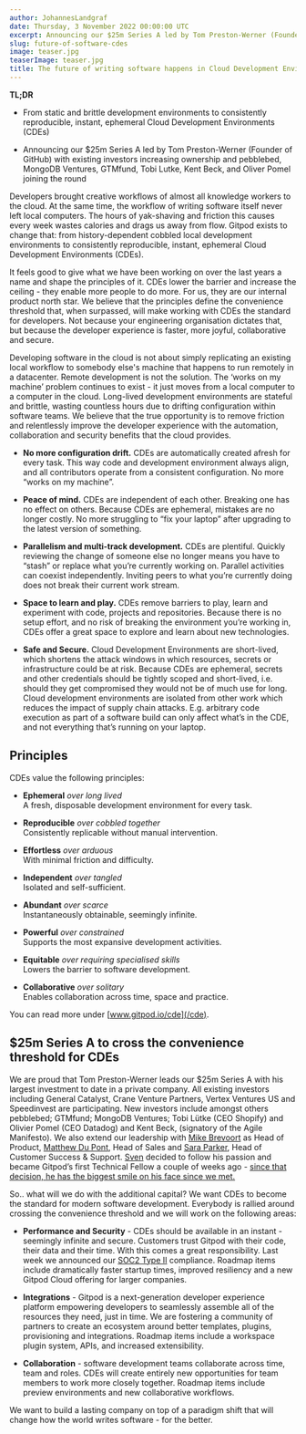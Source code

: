 ```yaml
---
author: JohannesLandgraf
date: Thursday, 3 November 2022 00:00:00 UTC
excerpt: Announcing our $25m Series A led by Tom Preston-Werner (Founder of GitHub) with existing investors increasing ownership and pebblebed, MongoDB Ventures, GTMfund, Tobi Lutke, Kent Beck and Oliver Pomel joining the round
slug: future-of-software-cdes
image: teaser.jpg
teaserImage: teaser.jpg
title: The future of writing software happens in Cloud Development Environments (CDEs)
---
```


<script context="module">
  export const prerender = true;
</script>

<script>
  import Quotes from "$lib/components/blog/cde-quotes.svelte"
  import Download from "$lib/components/whitepaper/cloud-dev-environments/download.svelte"
</script>

**TL;DR**

- From static and brittle development environments to consistently reproducible, instant, ephemeral Cloud Development Environments (CDEs)

- Announcing our $25m Series A led by Tom Preston-Werner (Founder of GitHub) with existing investors increasing ownership and pebblebed, MongoDB Ventures, GTMfund, Tobi Lutke, Kent Beck, and Oliver Pomel joining the round

Developers brought creative workflows of almost all knowledge workers to the cloud. At the same time, the workflow of writing software itself never left local computers. The hours of yak-shaving and friction this causes every week wastes calories and drags us away from flow. Gitpod exists to change that: from history-dependent cobbled local development environments to consistently reproducible, instant, ephemeral Cloud Development Environments (CDEs).

It feels good to give what we have been working on over the last years a name and shape the principles of it. CDEs lower the barrier and increase the ceiling - they enable more people to do more. For us, they are our internal product north star. We believe that the principles define the convenience threshold that, when surpassed, will make working with CDEs the standard for developers. Not because your engineering organisation dictates that, but because the developer experience is faster, more joyful, collaborative and secure.

Developing software in the cloud is not about simply replicating an existing local workflow to somebody else's machine that happens to run remotely in a datacenter. Remote development is not the solution. The ‘works on my machine’ problem continues to exist - it just moves from a local computer to a computer in the cloud. Long-lived development environments are stateful and brittle, wasting countless hours due to drifting configuration within software teams. We believe that the true opportunity is to remove friction and relentlessly improve the developer experience with the automation, collaboration and security benefits that the cloud provides.

- **No more configuration drift.** CDEs are automatically created afresh for every task. This way code and development environment always align, and all contributors operate from a consistent configuration. No more “works on my machine”.

- **Peace of mind.** CDEs are independent of each other. Breaking one has no effect on others. Because CDEs are ephemeral, mistakes are no longer costly. No more struggling to “fix your laptop” after upgrading to the latest version of something.

- **Parallelism and multi-track development.** CDEs are plentiful. Quickly reviewing the change of someone else no longer means you have to “stash” or replace what you’re currently working on. Parallel activities can coexist independently. Inviting peers to what you’re currently doing does not break their current work stream.

- **Space to learn and play.** CDEs remove barriers to play, learn and experiment with code, projects and repositories. Because there is no setup effort, and no risk of breaking the environment you’re working in, CDEs offer a great space to explore and learn about new technologies.

- **Safe and Secure.** Cloud Development Environments are short-lived, which shortens the attack windows in which resources, secrets or infrastructure could be at risk. Because CDEs are ephemeral, secrets and other credentials should be tightly scoped and short-lived, i.e. should they get compromised they would not be of much use for long. Cloud development environments are isolated from other work which reduces the impact of supply chain attacks. E.g. arbitrary code execution as part of a software build can only affect what’s in the CDE, and not everything that’s running on your laptop.

## Principles

CDEs value the following principles:

- **Ephemeral** _over long lived_  
  A fresh, disposable development environment for every task.

- **Reproducible** _over cobbled together_  
  Consistently replicable without manual intervention.

- **Effortless** _over arduous_  
  With minimal friction and difficulty.

- **Independent** _over tangled_  
  Isolated and self-sufficient.

- **Abundant** _over scarce_  
  Instantaneously obtainable, seemingly infinite.

- **Powerful** _over constrained_  
  Supports the most expansive development activities.

- **Equitable** _over requiring specialised skills_  
  Lowers the barrier to software development.

- **Collaborative** _over solitary_  
  Enables collaboration across time, space and practice.

You can read more under [www.gitpod.io/cde](/cde).

  <Quotes />

## $25m Series A to cross the convenience threshold for CDEs

We are proud that Tom Preston-Werner leads our $25m Series A with his largest investment to date in a private company. All existing investors including General Catalyst, Crane Venture Partners, Vertex Ventures US and Speedinvest are participating. New investors include amongst others pebblebed; GTMfund; MongoDB Ventures; Tobi Lütke (CEO Shopify) and Olivier Pomel (CEO Datadog) and Kent Beck, (signatory of the Agile Manifesto). We also extend our leadership with [Mike Brevoort](https://www.linkedin.com/in/mikebrevoort/) as Head of Product, [Matthew Du Pont](https://www.linkedin.com/in/matthewfdupont/), Head of Sales and [Sara Parker](https://www.linkedin.com/in/hellofromspark/), Head of Customer Success & Support. [Sven](https://www.linkedin.com/in/efftinge/) decided to follow his passion and became Gitpod’s first Technical Fellow a couple of weeks ago - [since that decision, he has the biggest smile on his face since we met.](/blog/svens-new-role)

So.. what will we do with the additional capital? We want CDEs to become the standard for modern software development. Everybody is rallied around crossing the convenience threshold and we will work on the following areas:

- **Performance and Security** - CDEs should be available in an instant - seemingly infinite and secure. Customers trust Gitpod with their code, their data and their time. With this comes a great responsibility. Last week we announced our [SOC2 Type II](https://www.gitpod.io/blog/gitpod-is-soc-2-type-ii-compliant) compliance. Roadmap items include dramatically faster startup times, improved resiliency and a new Gitpod Cloud offering for larger companies.

- **Integrations** - Gitpod is a next-generation developer experience platform empowering developers to seamlessly assemble all of the resources they need, just in time. We are fostering a community of partners to create an ecosystem around better templates, plugins, provisioning and integrations. Roadmap items include a workspace plugin system, APIs, and increased extensibility.

- **Collaboration** - software development teams collaborate across time, team and roles. CDEs will create entirely new opportunities for team members to work more closely together. Roadmap items include preview environments and new collaborative workflows.

We want to build a lasting company on top of a paradigm shift that will change how the world writes software - for the better.

<div class="">
<Download />
</div>
